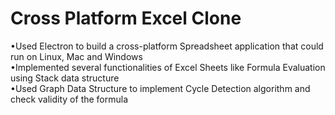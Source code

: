 # Cross Platform Excel Clone
•Used Electron to build a cross-platform Spreadsheet application that could run on Linux, Mac and Windows <br/>
•Implemented several functionalities of Excel Sheets like Formula Evaluation using Stack data structure <br/>
•Used Graph Data Structure to implement Cycle Detection algorithm and check validity of the formula <br/>

